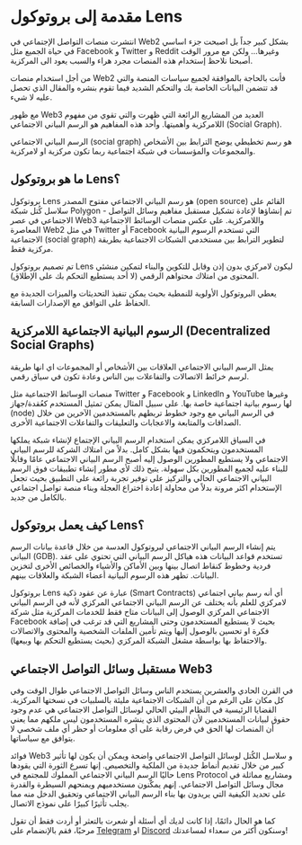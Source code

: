 # مقدمة إلى بروتوكول Lens

انتشرت منصات التواصل الإجتماعي في Web2 بشكل كبير جداً بل اصبحت جزء اساسي في حياة الجميع مثل Facebook و Twitter و Reddit وغيرها… ولكن مع مرور الوقت أصبحنا نلاحظ إستخدام هذه المنصات مجرد هراء والسبب يعود الى المركزية.

من أجل استخدام منصات Web2 فأنت بالحاجة بالموافقة لجميع سياسات المنصة والتي قد تتضمن البيانات الخاصة بك والتحكم الشديد فيما تقوم بنشره والمقال الذي تحصل عليه لا شيء.

مع ظهور Web3 العديد من المشاريع الرائعة التي ظهرت والتي تقوي من مفهوم اللامركزية وأهميتها. وأحد هذه المفاهيم هو الرسم البياني الاجتماعي (Social Graph).

الرسم البياني الاجتماعي (social graph) هو رسم تخطيطي يوضح الترابط بين الأشخاص والمجموعات والمؤسسات في شبكة اجتماعية ربما تكون مركزية او لامركزية.

## ما هو بروتوكول Lens؟

بروتوكول Lens هو رسم البياني الاجتماعي مفتوح المصدر (open source) القائم على سلاسل كُتل شبكة Polygon - تم إنشاؤها لإعادة تشكيل مستقبل مفاهيم وسائل التواصل الاجتماعي في عصر Web3 واللامركزية. على عكس منصات الوسائط الاجتماعية المعاصرة Web2 في مثل Twitter أو Facebook التي تستخدم الرسوم البيانية الاجتماعية (social graph) لتطوير الترابط بين مستخدمي الشبكات الاجتماعية بطريقة مركزية فقط.

تم تصميم بروتوكول Lens ليكون لامركزي بدون إذن وقابل للتكوين والبناء لتمكين منشئي المحتوى من امتلاك محتواهم الرقمي (لا أحد يستطيع التحكم بك على الإطلاق).

يعطي البروتوكول الأولوية للنمطية بحيث يمكن تنفيذ التحديثات والميزات الجديدة مع الحفاظ على التوافق مع الإصدارات السابقة. 

## الرسوم البيانية الاجتماعية اللامركزية (Decentralized Social Graphs)

يمثل الرسم البياني الاجتماعي العلاقات بين الأشخاص أو المجموعات اي انها طريقة لرسم خرائط الاتصالات والتفاعلات بين الناس وعادة تكون في سياق رقمي.

منصات الوسائط الاجتماعية مثل Twitter و Facebook و LinkedIn و YouTube وغيرها لها رسوم بيانية اجتماعية خاصة بها. على سبيل المثال يمكن تمثيل المستخدم كعُقدة/جهاز (node) في الرسم البياني مع وجود خطوط تربطهم بالمستخدمين الآخرين من خلال الصداقات والمتابعة والاعجابات والتعليقات والتفاعلات الاجتماعية الأخرى.

في السياق اللامركزي يمكن استخدام الرسم البياني الإجتماع لإنشاء شبكة يملكها المستخدمون ويتحكمون فيها بشكل كامل. بدلاً من امتلاك الشركة للرسم البياني الاجتماعي ولا يستطيع المطورين الوصول إليه أصبح الرسم البياني الاجتماعي عامًا وقابلًا للبناء عليه لجميع المطورين بكل سهولة. يتيح ذلك لأي مطور إنشاء تطبيقات فوق الرسم البياني الاجتماعي الحالي والتركيز على توفير تجربة رائعة على التطبيق بحيث تجعل الإستخدام اكثر مرونة بدلاً من محاولة إعادة اختراع العجلة وبناء منصة تواصل اجتماعي بالكامل من جديد.

## كيف يعمل بروتوكول Lens؟

يتم إنشاء الرسم البياني الاجتماعي لبروتوكول العدسة من خلال قاعدة بيانات الرسم البياني (GDB). تستخدم قواعد البيانات هذه هياكل الرسم البياني التي تحتوي على عقد فردية وخطوط كنقاط اتصال بينها وبين الأماكن والأشياء والخصائص الأخرى لتخزين البيانات. تظهر هذه الرسوم البيانية أعضاء الشبكة والعلاقات بينهم.

بروتوكول Lens عبارة عن عقود ذكية (Smart Contracts) أي أنه رسم بياني اجتماعي لامركزي للعلم بأنه يختلف عن الرسم البياني الاجتماعي المركزي لأنه في الرسم البياني الاجتماعي المركزي الوصول إلى البيانات متاح فقط للخدمات المركزية مثل شركة Facebook بحيث لا يستطيع المستخدمون وحتى المشاريع التي قد ترغب في إضافة فكرة او تحسين بالوصول إليها ويتم تأمين الملفات الشخصية والمحتوى والاتصالات والاحتفاظ بها بواسطة مشغل الشبكة المركزي (بحيث يستطيع التحكم بها وبيعها).

## مستقبل وسائل التواصل الاجتماعي Web3

في القرن الحادي والعشرين يستخدم الناس وسائل التواصل الاجتماعي طوال الوقت وفي كل مكان على الرغم من أن الشبكات الاجتماعية مليئة بالسلبيات في نسختها المركزية. القضايا الرئيسية في النظام البيئي الحالي لوسائل التواصل الاجتماعي هي عدم وجود حقوق لبيانات المستخدمين لأن المحتوى الذي ينشره المستخدمون ليس ملكهم مما يعني أن المنصات لها الحق في فرض رقابة على أي معلومات أو حظر أي ملف شخصي لا يتوافق مع سياساتها.

فوائد Web3 و سلاسل الكُتل لوسائل التواصل الاجتماعي واضحة ويمكن أن يكون لها تأثير كبير من خلال تقديم أنماط جديدة من الملكية والتخصيص. إنها تسرع الثورة التي يقودها حاليًا الرسم البياني الاجتماعي المملوك للمجتمع في Lens Protocol ومشاريع مماثلة في مجال وسائل التواصل الاجتماعي. إنهم يمكّنون مستخدميهم ويمنحهم السيطرة والقدرة على تحديد الكيفية التي يريدون بها بناء الرسم البياني الاجتماعي وتحقيق الدخل منه مما يجلب تأثيرًا كبيرًا على نموذج الاتصال.

كما هو الحال دائمًا، إذا كانت لديك أي أسئلة أو شعرت بالتعثر أو أردت فقط أن تقول مرحبًا، فقم بالإنضمام على <a href="https://t.me/Web3ArabsDAO" target="_blank">Telegram</a> او <a href="https://discord.gg/ykgUvqMc4Q" target="_blank">Discord</a> وسنكون أكثر من سعداء لمساعدتك!
